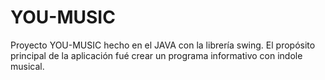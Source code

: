 # YOU-MUSIC
Proyecto YOU-MUSIC hecho en el JAVA con la librería swing. El propósito principal de la aplicación fué crear un programa informativo con indole musical.
